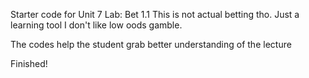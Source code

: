 Starter code for Unit 7 Lab: Bet 1.1
This is not actual betting tho. Just a learning tool
I don't like low oods gamble.

The codes help the student grab better understanding of the lecture

Finished!